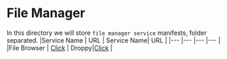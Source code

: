 # File Manager
In this directory we will store `file manager service` manifests, folder separated.
|Service Name | URL | Service Name| URL |
|--- |--- |--- |--- |
|File Browser | [Click](https://github.com/fandoghpaas/fandogh-manifests/tree/master/File%20Manager/File%20Browser) | Droppy|[Click](https://github.com/fandoghpaas/fandogh-manifests/tree/master/File%20Manager/Droppy) |

